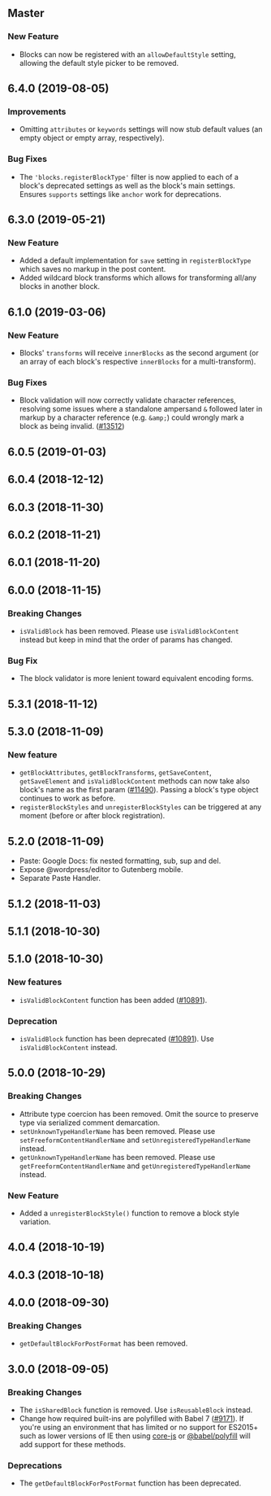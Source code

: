 ## Master

### New Feature

- Blocks can now be registered with an `allowDefaultStyle` setting, allowing the default style picker to be removed.

## 6.4.0 (2019-08-05)

### Improvements

- Omitting `attributes` or `keywords` settings will now stub default values (an empty object or empty array, respectively).

### Bug Fixes

- The `'blocks.registerBlockType'` filter is now applied to each of a block's deprecated settings as well as the block's main settings. Ensures `supports` settings like `anchor` work for deprecations.

## 6.3.0 (2019-05-21)

### New Feature

- Added a default implementation for `save` setting in `registerBlockType` which saves no markup in the post content.
- Added wildcard block transforms which allows for transforming all/any blocks in another block.

## 6.1.0 (2019-03-06)

### New Feature

- Blocks' `transforms` will receive `innerBlocks` as the second argument (or an array of each block's respective `innerBlocks` for a multi-transform).

### Bug Fixes

- Block validation will now correctly validate character references, resolving some issues where a standalone ampersand `&` followed later in markup by a character reference (e.g. `&amp;`) could wrongly mark a block as being invalid. ([#13512](https://github.com/WordPress/gutenberg/pull/13512))

## 6.0.5 (2019-01-03)

## 6.0.4 (2018-12-12)

## 6.0.3 (2018-11-30)

## 6.0.2 (2018-11-21)

## 6.0.1 (2018-11-20)

## 6.0.0 (2018-11-15)

### Breaking Changes

- `isValidBlock` has been removed. Please use `isValidBlockContent` instead but keep in mind that the order of params has changed.

### Bug Fix

- The block validator is more lenient toward equivalent encoding forms.

## 5.3.1 (2018-11-12)

## 5.3.0 (2018-11-09)

### New feature

- `getBlockAttributes`, `getBlockTransforms`, `getSaveContent`, `getSaveElement` and `isValidBlockContent` methods can now take also block's name as the first param ([#11490](https://github.com/WordPress/gutenberg/pull/11490)). Passing a block's type object continues to work as before.
- `registerBlockStyles` and `unregisterBlockStyles` can be triggered at any moment (before or after block registration).

## 5.2.0 (2018-11-09)

- Paste: Google Docs: fix nested formatting, sub, sup and del.
- Expose @wordpress/editor to Gutenberg mobile.
- Separate Paste Handler.

## 5.1.2 (2018-11-03)

## 5.1.1 (2018-10-30)

## 5.1.0 (2018-10-30)

### New features

- `isValidBlockContent` function has been added ([#10891](https://github.com/WordPress/gutenberg/pull/10891)).

### Deprecation

- `isValidBlock` function has been deprecated ([#10891](https://github.com/WordPress/gutenberg/pull/10891)). Use `isValidBlockContent` instead.

## 5.0.0 (2018-10-29)

### Breaking Changes

- Attribute type coercion has been removed. Omit the source to preserve type via serialized comment demarcation.
- `setUnknownTypeHandlerName` has been removed. Please use `setFreeformContentHandlerName` and `setUnregisteredTypeHandlerName` instead.
- `getUnknownTypeHandlerName` has been removed. Please use `getFreeformContentHandlerName` and `getUnregisteredTypeHandlerName` instead.

### New Feature

- Added a `unregisterBlockStyle()` function to remove a block style variation.

## 4.0.4 (2018-10-19)

## 4.0.3 (2018-10-18)

## 4.0.0 (2018-09-30)

### Breaking Changes

- `getDefaultBlockForPostFormat` has been removed.

## 3.0.0 (2018-09-05)

### Breaking Changes

- The `isSharedBlock` function is removed. Use `isReusableBlock` instead.
- Change how required built-ins are polyfilled with Babel 7 ([#9171](https://github.com/WordPress/gutenberg/pull/9171)). If you're using an environment that has limited or no support for ES2015+ such as lower versions of IE then using [core-js](https://github.com/zloirock/core-js) or [@babel/polyfill](https://babeljs.io/docs/en/next/babel-polyfill) will add support for these methods.

### Deprecations

- The `getDefaultBlockForPostFormat` function has been deprecated.

